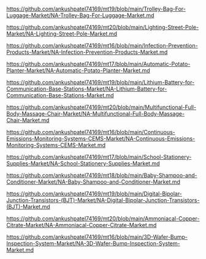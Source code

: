 <p><a href="https://github.com/ankushpatel74169/mt19/blob/main/Trolley-Bag-For-Luggage-Market/NA-Trolley-Bag-For-Luggage-Market.md">https://github.com/ankushpatel74169/mt19/blob/main/Trolley-Bag-For-Luggage-Market/NA-Trolley-Bag-For-Luggage-Market.md</a></p><p><a href="https://github.com/ankushpatel74169/mt20/blob/main/Lighting-Street-Pole-Market/NA-Lighting-Street-Pole-Market.md">https://github.com/ankushpatel74169/mt20/blob/main/Lighting-Street-Pole-Market/NA-Lighting-Street-Pole-Market.md</a></p><p><a href="https://github.com/ankushpatel74169/mt16/blob/main/Infection-Prevention-Products-Market/NA-Infection-Prevention-Products-Market.md">https://github.com/ankushpatel74169/mt16/blob/main/Infection-Prevention-Products-Market/NA-Infection-Prevention-Products-Market.md</a></p><p><a href="https://github.com/ankushpatel74169/mt17/blob/main/Automatic-Potato-Planter-Market/NA-Automatic-Potato-Planter-Market.md">https://github.com/ankushpatel74169/mt17/blob/main/Automatic-Potato-Planter-Market/NA-Automatic-Potato-Planter-Market.md</a></p><p><a href="https://github.com/ankushpatel74169/mt19/blob/main/Lithium-Battery-for-Communication-Base-Stations-Market/NA-Lithium-Battery-for-Communication-Base-Stations-Market.md">https://github.com/ankushpatel74169/mt19/blob/main/Lithium-Battery-for-Communication-Base-Stations-Market/NA-Lithium-Battery-for-Communication-Base-Stations-Market.md</a></p><p><a href="https://github.com/ankushpatel74169/mt20/blob/main/Multifunctional-Full-Body-Massage-Chair-Market/NA-Multifunctional-Full-Body-Massage-Chair-Market.md">https://github.com/ankushpatel74169/mt20/blob/main/Multifunctional-Full-Body-Massage-Chair-Market/NA-Multifunctional-Full-Body-Massage-Chair-Market.md</a></p><p><a href="https://github.com/ankushpatel74169/mt16/blob/main/Continuous-Emissions-Monitoring-Systems-CEMS-Market/NA-Continuous-Emissions-Monitoring-Systems-CEMS-Market.md">https://github.com/ankushpatel74169/mt16/blob/main/Continuous-Emissions-Monitoring-Systems-CEMS-Market/NA-Continuous-Emissions-Monitoring-Systems-CEMS-Market.md</a></p><p><a href="https://github.com/ankushpatel74169/mt17/blob/main/School-Stationery-Supplies-Market/NA-School-Stationery-Supplies-Market.md">https://github.com/ankushpatel74169/mt17/blob/main/School-Stationery-Supplies-Market/NA-School-Stationery-Supplies-Market.md</a></p><p><a href="https://github.com/ankushpatel74169/mt18/blob/main/Baby-Shampoo-and-Conditioner-Market/NA-Baby-Shampoo-and-Conditioner-Market.md">https://github.com/ankushpatel74169/mt18/blob/main/Baby-Shampoo-and-Conditioner-Market/NA-Baby-Shampoo-and-Conditioner-Market.md</a></p><p><a href="https://github.com/ankushpatel74169/mt19/blob/main/Digital-Bipolar-Junction-Transistors-(BJT)-Market/NA-Digital-Bipolar-Junction-Transistors-(BJT)-Market.md">https://github.com/ankushpatel74169/mt19/blob/main/Digital-Bipolar-Junction-Transistors-(BJT)-Market/NA-Digital-Bipolar-Junction-Transistors-(BJT)-Market.md</a></p><p><a href="https://github.com/ankushpatel74169/mt20/blob/main/Ammoniacal-Copper-Citrate-Market/NA-Ammoniacal-Copper-Citrate-Market.md">https://github.com/ankushpatel74169/mt20/blob/main/Ammoniacal-Copper-Citrate-Market/NA-Ammoniacal-Copper-Citrate-Market.md</a></p><p><a href="https://github.com/ankushpatel74169/mt16/blob/main/3D-Wafer-Bump-Inspection-System-Market/NA-3D-Wafer-Bump-Inspection-System-Market.md">https://github.com/ankushpatel74169/mt16/blob/main/3D-Wafer-Bump-Inspection-System-Market/NA-3D-Wafer-Bump-Inspection-System-Market.md</a></p>
